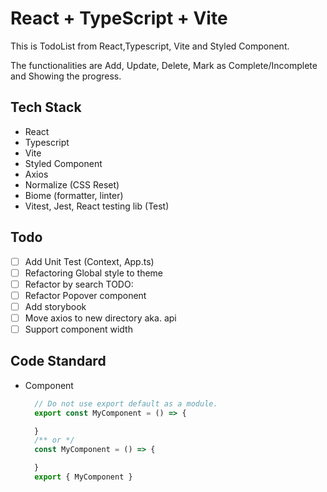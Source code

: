 # React + TypeScript + Vite

This is TodoList from React,Typescript, Vite and Styled Component.

The functionalities are Add, Update, Delete, Mark as Complete/Incomplete and Showing the progress.

## Tech Stack
- React
- Typescript
- Vite
- Styled Component
- Axios
- Normalize (CSS Reset)
- Biome (formatter, linter)
- Vitest, Jest, React testing lib (Test)

## Todo
- [ ] Add Unit Test (Context, App.ts)
- [ ] Refactoring Global style to theme
- [ ] Refactor by search TODO:
- [ ] Refactor Popover component
- [ ] Add storybook
- [ ] Move axios to new directory aka. api
- [ ] Support component width

## Code Standard
- Component
  ```ts
    // Do not use export default as a module.
    export const MyComponent = () => {

    }
    /** or */
    const MyComponent = () => {

    }
    export { MyComponent }
  ```